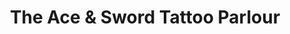 ---
title: "The Ace & Sword Tattoo Parlour"
url: /etobicoke/the-ace-and-sword-tattoo-parlour/
shop: tattoo
---